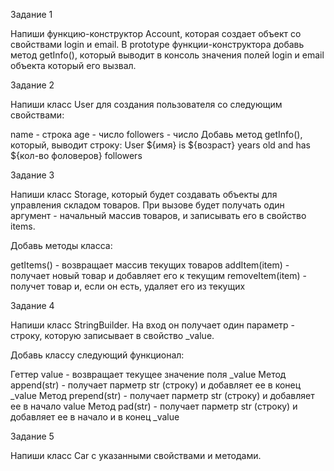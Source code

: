 Задание 1


Напиши функцию-конструктор Account, которая создает объект со свойствами login и email. В prototype функции-конструктора добавь метод getInfo(), который выводит в консоль значения полей login и email объекта который его вызвал.

Задание 2


Напиши класс User для создания пользователя со следующим свойствами:

name - строка
age - число
followers - число
Добавь метод getInfo(), который, выводит строку: User ${имя} is ${возраст} years old and has ${кол-во фоловеров} followers

Задание 3


Напиши класс Storage, который будет создавать объекты для управления складом товаров. При вызове будет получать один аргумент - начальный массив товаров, и записывать его в свойство items.

Добавь методы класса:

getItems() - возвращает массив текущих товаров
addItem(item) - получает новый товар и добавляет его к текущим
removeItem(item) - получет товар и, если он есть, удаляет его из текущих

Задание 4


Напиши класс StringBuilder. На вход он получает один параметр - строку, которую записывает в свойство _value.

Добавь классу следующий функционал:

Геттер value - возвращает текущее значение поля _value
Метод append(str) - получает парметр str (строку) и добавляет ее в конец _value
Метод prepend(str) - получает парметр str (строку) и добавляет ее в начало value
Метод pad(str) - получает парметр str (строку) и добавляет ее в начало и в конец _value


Задание 5


Напиши класс Car с указанными свойствами и методами.

